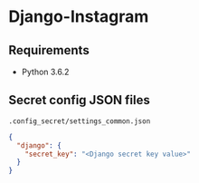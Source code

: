 # Django-Instagram

## Requirements

- Python 3.6.2

## Secret config JSON files

`.config_secret/settings_common.json`

```json
{
  "django": {
    "secret_key": "<Django secret key value>"
  }
}
```